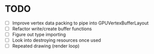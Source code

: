 # TODO

- [ ] Improve vertex data packing to pipe into GPUVertexBufferLayout
- [ ] Refactor write/create buffer functions
- [ ] Figure out type importing
- [ ] Look into destroying resources once used
- [ ] Repeated drawing (render loop)